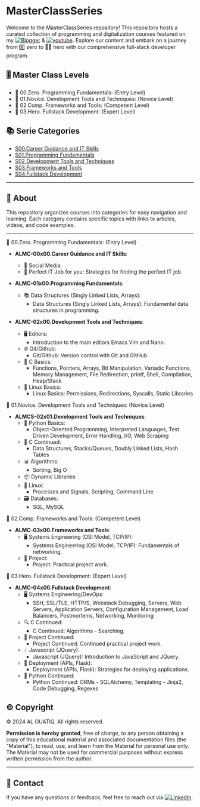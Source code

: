 # MasterClassSeries

Welcome to the MasterClassSeries repository! This repository hosts a curated collection of programming and digitalization courses featured on my [![Blogger](https://img.shields.io/badge/blogger-FC4F08?style=for-the-badge&logo=blogger&logoColor=white)](https://www.alouatiq.com/blog) & [![youtube](https://img.shields.io/badge/youtube-FF0000?style=for-the-badge&logo=youtube&logoColor=white)](https://www.youtube.com/@Digitalization101). Explore our content and embark on a journey from 0️⃣ zero to 🦸‍♂️ hero with our comprehensive full-stack developer program.

## 🎚 Master Class Levels
- 📘 00.Zero. Programming Fundamentals: (Entry Level)
- 📘 01.Novice. Development Tools and Techniques: (Novice Level)
- 📘 02.Comp. Frameworks and Tools: (Competent Level)
- 📘 03.Hero. Fullstack Development: (Expert Level)

## 📚 Serie Categories

- [S00.Career Guidance and IT Skills](./CareerGuidance/README.md)
- [S01.Programming Fundamentals](./ProgrammingFundamentals/README.md)
- [S02.Development Tools and Techniques](./DevelopmentTools/README.md)
- [S03.Frameworks and Tools](./FrameworksTools/README.md)
- [S04.Fullstack Development](./FullstackDevelopment/README.md)

---

## 🌟 About

This repository organizes courses into categories for easy navigation and learning. Each category contains specific topics with links to articles, videos, and code examples.

---

📘 00.Zero. Programming Fundamentals: (Entry Level)

- **ALMC-00x00.Career Guidance and IT Skills**:
  - 📱 Social Media.
  - 🎯 Perfect IT Job for you: Strategies for finding the perfect IT job.

- **ALMC-01x00.Programming Fundamentals**:
  - 📚 Data Structures (Singly Linked Lists, Arrays):
    - Data Structures (Singly Linked Lists, Arrays): Fundamental data structures in programming.

- **ALMC-02x00.Development Tools and Techniques**:
  - 🖥️ Editors:
    - Introduction to the main editors Emacs Vim and Nano.
  - 🌐 Git/Github:
    - Git/Github: Version control with Git and GitHub.
  - 🔧 C Basics:
    - Functions, Pointers, Arrays, Bit Manipulation, Variadic Functions, Memory Management, File Redirection, printf, Shell, Compilation, Heap/Stack
  - 🐧 Linux Basics:
    - Linux Basics: Permissions, Redirections, Syscalls, Static Libraries

📘 01.Novice. Development Tools and Techniques: (Novice Level)

- **ALMCS-02x01.Development Tools and Techniques**:
  - 🐍 Python Basics:
    - Object-Oriented Programming, Interpreted Languages, Test Driven Development, Error Handling, I/O, Web Scraping
  - 🔨 C Continued:
    - Data Structures, Stacks/Queues, Doubly Linked Lists, Hash Tables
  - 📊 Algorithms:
    - Sorting, Big O
  - 📦 Dynamic Libraries
  - 🐧 Linux:
    - Processes and Signals, Scripting, Command Line
  - 🗃️ Databases:
    - SQL, MySQL

📘 02.Comp. Frameworks and Tools: (Competent Level)
- **ALMC-03x00.Frameworks and Tools**:
  - 🖥️ Systems Engineering (OSI Model, TCP/IP):
    - Systems Engineering (OSI Model, TCP/IP): Fundamentals of networking.
  - 📑 Project:
    - Project: Practical project work.

📘 03.Hero. Fullstack Development: (Expert Level)
- **ALMC-04x00.Fullstack Development**:
  - 🖥️ Systems Engineering/DevOps:
    - SSH, SSL/TLS, HTTP/S, Webstack Debugging, Servers, Web Servers, Application Servers, Configuration Management, Load Balancers, Postmortems, Networking, Monitoring
  - 🔍 C Continued:
    - C Continued: Algorithms - Searching.
  - 📑 Project Continued:
    - Project Continued: Continued practical project work.
  - 💡 Javascript (JQuery):
    - Javascript (JQuery): Introduction to JavaScript and JQuery.
  - 🚀 Deployment (APIs, Flask):
    - Deployment (APIs, Flask): Strategies for deploying applications.
  - 🐍 Python Continued:
    - Python Continued: ORMs - SQLAlchemy, Templating - Jinja2, Code Debugging, Regexes

## ©️ Copyright

©️ 2024 AL OUATIQ. All rights reserved.

**Permission is hereby granted**, free of charge, to any person obtaining a copy of this educational material and associated documentation files (the "Material"), to read, use, and learn from the Material for personal use only. The Material may not be used for commercial purposes without express written permission from the author.

---

## 📧 Contact

If you have any questions or feedback, feel free to reach out via [![LinkedIn](https://img.shields.io/badge/LinkedIn-0077B5?style=for-the-badge&logo=linkedin&logoColor=white)](https://linkedin.com/in/alouatiq).
